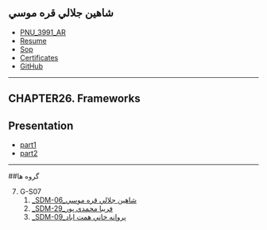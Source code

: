 ## شاهين جلالي قره موسي
- [PNU_3991_AR](https://github.com/shahinjalali/PNU_3991_AR)
- [Resume](https://shahinjalali.github.io/)
- [Sop](https://shahinjalali.github.io/SOP/)
- [Certificates](https://github.com/shahinjalali/PNU_3991_AR/tree/main/Certificates)
- [GitHub](https://github.com/shahinjalali)

-----------------
## CHAPTER26. Frameworks
## Presentation
- [part1](https://github.com/shahinjalali/PNU_3991_AR/blob/main/SoftwareDevelopmentMethodologies/1.mp4)
- [part2](https://github.com/shahinjalali/PNU_3991_AR/blob/main/SoftwareDevelopmentMethodologies/2.mp4) 



-----------------

##گروه ها

7. G-S07
    1. [_SDM-06_شاهين جلالي قره موسي](https://github.com/AliRazavi-edu/PNU_3991/tree/master/_MSc/SoftwareDevelopmentMethodologies/1115282_01/06_%D8%B4%D8%A7%D9%87%D9%8A%D9%86%20%D8%AC%D9%84%D8%A7%D9%84%D9%8A%20%D9%82%D8%B1%D9%87%20%D9%85%D9%88%D8%B3%D9%8A)    
    1. [_SDM-29_فريبا محمدي پور](https://github.com/AliRazavi-edu/PNU_3991/tree/master/_MSc/SoftwareDevelopmentMethodologies/1115282_01/29_%D9%81%D8%B1%D9%8A%D8%A8%D8%A7%20%D9%85%D8%AD%D9%85%D8%AF%D9%8A%20%D9%BE%D9%88%D8%B1)    
    1. [_SDM-09_پروانه خاني همت اباد](https://github.com/AliRazavi-edu/PNU_3991/tree/master/_MSc/SoftwareDevelopmentMethodologies/1115282_01/09_%D9%BE%D8%B1%D9%88%D8%A7%D9%86%D9%87%20%D8%AE%D8%A7%D9%86%D9%8A%20%D9%87%D9%85%D8%AA%20%D8%A7%D8%A8%D8%A7%D8%AF) 
